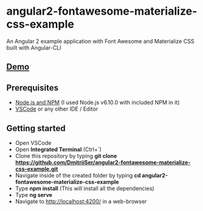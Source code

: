 # angular2-fontawesome-materialize-css-example
An Angular 2 example application with Font Awesome and Materialize CSS built with Angular-CLI

## [Demo](https://dmitriiser.github.io/angular2-fontawesome-materialize-css-example/)

## Prerequisites
- [Node.js and NPM](https://nodejs.org/dist/v6.10.0/) (I used Node.js v6.10.0 with included NPM in it)
- [VSCode](https://code.visualstudio.com/) or any other IDE / Editor

## Getting started

- Open VSCode
- Open **Integrated Terminal** (Ctrl+`)
- Clone this repository by typing **git clone https://github.com/DmitriiSer/angular2-fontawesome-materialize-css-example.git**
- Navigate inside of the created folder by typing **cd angular2-fontawesome-materialize-css-example**
- Type **npm install** (This will install all the dependencies)
- Type **ng serve**
- Navigate to [http://localhost:4200/](http://localhost:4200/) in a web-browser
